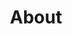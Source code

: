 ---
layout: page
title: About
permalink: /about/
icon: /assets/theme-assets/theme-icons/info.svg
---